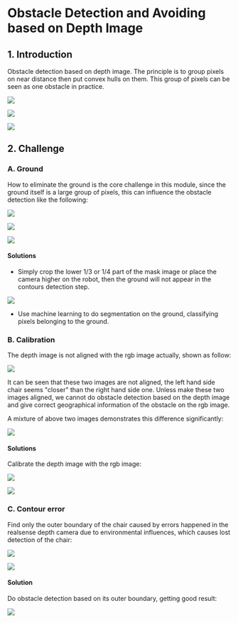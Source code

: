 # Obstacle Detection and Avoiding based on Depth Image

## 1. Introduction

Obstacle detection based on depth image. The principle is to group pixels on near distance then put convex hulls on them. This group of pixels can be seen as one obstacle in practice.



![](demo/1_raw.jpg)

![](demo/1_mask.jpg)

![](demo/1_hull.jpg)



## 2. Challenge

### A. Ground

How to eliminate the ground is the core challenge in this module, since the ground itself is a large group of pixels, this can influence the obstacle detection like the following:



![](demo/5_raw.jpg)

![](demo/5_mask.jpg)

![](demo/5_hull.jpg)



#### **Solutions**

- Simply crop the lower 1/3 or 1/4 part of the mask image or place the camera higher on the robot, then the ground will not appear in the contours detection step.

  

![](demo/hull_crop.jpg)



- Use machine learning to do segmentation on the ground, classifying pixels belonging to the ground.

  

### B. Calibration

The depth image is not aligned with the rgb image actually, shown as follow:

![](demo/no_align_rgb_depth.jpg)

It can be seen that these two images are not aligned, the left hand side chair seems "closer" than the right hand side one. Unless make these two images aligned, we cannot do obstacle detection based on the depth image and give correct geographical information of the obstacle on the rgb image.

A mixture of above two images demonstrates this difference significantly:

![](demo/no_align_mix_rgb_depth.jpg)



#### **Solutions**

Calibrate the depth image with the rgb image:



![](demo/align_rgb_depth.jpg)

![](demo/align_mix_rgb_depth.jpg)



### C. Contour error

Find only the outer boundary of the chair caused by errors happened in the realsense depth camera due to environmental influences, which causes lost detection of the chair:

![](demo/error_contour.jpg)



![](demo/loss_chair.jpg)



#### Solution

Do obstacle detection based on its outer boundary, getting good result:

![](demo/get_chair.jpg)









